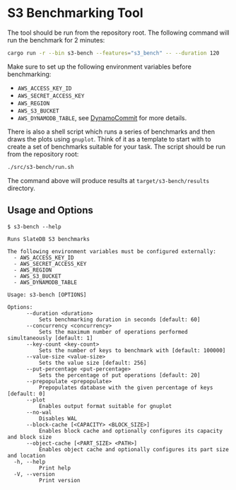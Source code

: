 # S3 Benchmarking Tool

The tool should be run from the repository root. The following command will run
the benchmark for 2 minutes:

```bash
cargo run -r --bin s3-bench --features="s3_bench" -- --duration 120
```

Make sure to set up the following environment variables before benchmarking:
- `AWS_ACCESS_KEY_ID`
- `AWS_SECRET_ACCESS_KEY`
- `AWS_REGION`
- `AWS_S3_BUCKET`
- `AWS_DYNAMODB_TABLE`, see
  [DynamoCommit](https://docs.rs/object_store/latest/object_store/aws/struct.DynamoCommit.html)
  for more details.

There is also a shell script which runs a series of benchmarks and then draws
the plots using `gnuplot`. Think of it as a template to start with to create
a set of benchmarks suitable for your task. The script should be run from
the repository root:

```bash
./src/s3-bench/run.sh
```

The command above will produce results at `target/s3-bench/results` directory. 

## Usage and Options

```
$ s3-bench --help

Runs SlateDB S3 benchmarks

The following environment variables must be configured externally:
  - AWS_ACCESS_KEY_ID
  - AWS_SECRET_ACCESS_KEY
  - AWS_REGION
  - AWS_S3_BUCKET
  - AWS_DYNAMODB_TABLE

Usage: s3-bench [OPTIONS]

Options:
      --duration <duration>
          Sets benchmarking duration in seconds [default: 60]
      --concurrency <concurrency>
          Sets the maximum number of operations performed simultaneously [default: 1]
      --key-count <key-count>
          Sets the number of keys to benchmark with [default: 100000]
      --value-size <value-size>
          Sets the value size [default: 256]
      --put-percentage <put-percentage>
          Sets the percentage of put operations [default: 20]
      --prepopulate <prepopulate>
          Prepopulates database with the given percentage of keys [default: 0]
      --plot
          Enables output format suitable for gnuplot
      --no-wal
          Disables WAL
      --block-cache [<CAPACITY> <BLOCK_SIZE>]
          Enables block cache and optionally configures its capacity and block size
      --object-cache [<PART_SIZE> <PATH>]
          Enables object cache and optionally configures its part size and location
  -h, --help
          Print help
  -V, --version
          Print version
```
